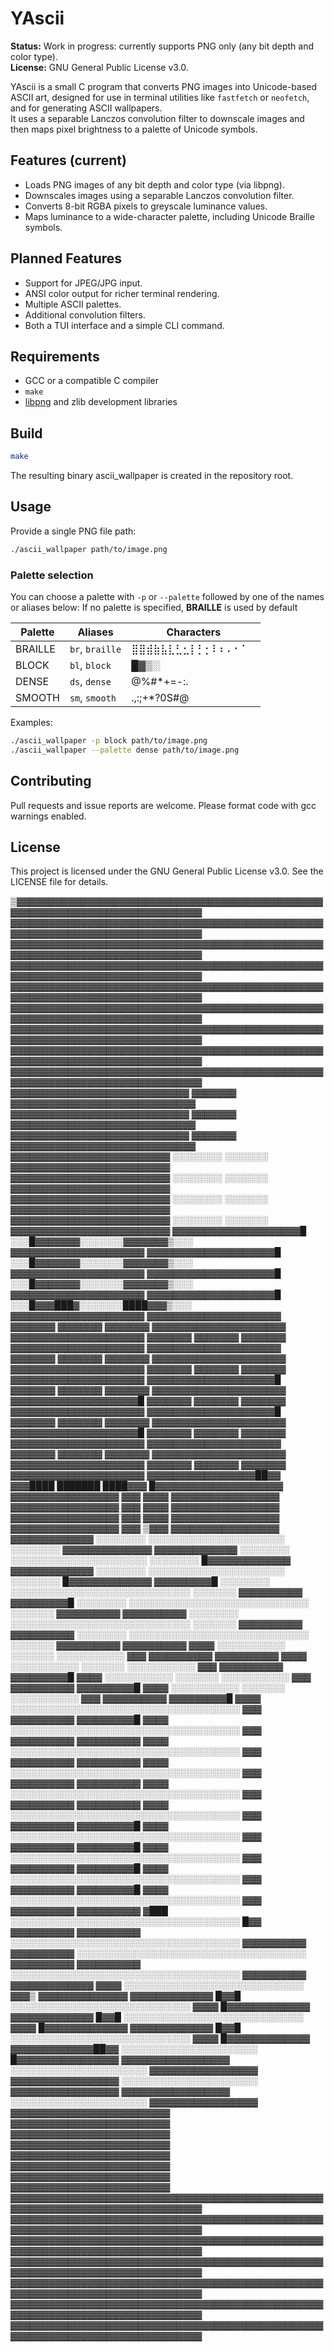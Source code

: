 # YAscii

**Status:** Work in progress: currently supports PNG only (any bit depth and color type).  
**License:** GNU General Public License v3.0.

YAscii is a small C program that converts PNG images into Unicode-based ASCII art, designed for use in terminal utilities like `fastfetch` or `neofetch`, and for generating ASCII wallpapers.  
It uses a separable Lanczos convolution filter to downscale images and then maps pixel brightness to a palette of Unicode symbols.

## Features (current)

- Loads PNG images of any bit depth and color type (via libpng).
- Downscales images using a separable Lanczos convolution filter.
- Converts 8-bit RGBA pixels to greyscale luminance values.
- Maps luminance to a wide-character palette, including Unicode Braille symbols.

## Planned Features 
- Support for JPEG/JPG input.
- ANSI color output for richer terminal rendering.
- Multiple ASCII palettes.
- Additional convolution filters.
- Both a TUI interface and a simple CLI command.

## Requirements

- GCC or a compatible C compiler
- `make`
- [libpng](http://www.libpng.org/pub/png/libpng.html) and zlib development libraries

## Build

```bash
make
```

The resulting binary ascii_wallpaper is created in the repository root.

## Usage

Provide a single PNG file path:

```bash
./ascii_wallpaper path/to/image.png
```

### Palette selection

You can choose a palette with `-p` or `--palette` followed by one of the names or aliases below:
If no palette is specified, **BRAILLE** is used by default

| Palette  | Aliases            | Characters                        |
|----------|--------------------|------------------------------------|
| BRAILLE  | `br`, `braille`    | ⣿⣿⣾⣷⣧⣇⣃⣂⡇⡃⡂⠇⠆⠄⠂⠁⠀ |
| BLOCK    | `bl`, `block`      | █▓▒░                              |
| DENSE    | `ds`, `dense`      | @%#*+=-:.                          |
| SMOOTH   | `sm`, `smooth`     | .,:;+*?0S#@                        |

Examples:
```bash
./ascii_wallpaper -p block path/to/image.png
./ascii_wallpaper --palette dense path/to/image.png
```

## Contributing

Pull requests and issue reports are welcome. Please format code with gcc warnings enabled.

## License
This project is licensed under the GNU General Public License v3.0. See the LICENSE file for details.


▒▓▓▓▓▓▓▓▓▓▓▓▓▓▓▓▓▓▓▓▓▓▓▓▓▓▓▓▓▓▓▓▓▓▓▓▓▓▓▓▓▓▓▓▓▓▓▓▓▓▓▓▓▓▓▓▓▓▓▓▓▓▓▓▓▓▓▓▓▓▓▓▓▓▓▓▓▓▓
▓▓▓▓▓▓▓▓▓▓▓▓▓▓▓▓▓▓▓▓▓▓▓▓▓▓▓▓▓▓▓▓▓▓▓▓▓▓▓▓▓▓▓▓▓▓▓▓▓▓▓▓▓▓▓▓▓▓▓▓▓▓▓▓▓▓▓▓▓▓▓▓▓▓▓▓▓▓▓
▓▓▓▓▓▓▓▓▓▓▓▓▓▓▓▓▓▓▓▓▓▓▓▓▓▓▓▓▓▓▓▓▓▓▓▓▓▓▓▓▓▓▓▓▓▓▓▓▓▓▓▓▓▓▓▓▓▓▓▓▓▓▓▓▓▓▓▓▓▓▓▓▓▓▓▓▓▓▓
▓▓▓▓▓▓▓▓▓▓▓▓▓▓▓▓▓▓▓▓▓▓▓▓▓▓▓▓▓▓▓▓▓▓▓▓▓▓▓▓▓▓▓▓▓▓▓▓▓▓▓▓▓▓▓▓▓▓▓▓▓▓▓▓▓▓▓▓▓▓▓▓▓▓▓▓▓▓▓
▓▓▓▓▓▓▓▓▓▓▓▓▓▓▓▓▓▓▓▓▓▓▓▓▓▓▓▓▓▓▓▓▓▓▓▓▓▓▓▓▓▓▓▓▓▓▓▓▓▓▓▓▓▓▓▓▓▓▓▓▓▓▓▓▓▓▓▓▓▓▓▓▓▓▓▓▓▓▓
▓▓▓▓▓▓▓▓▓▓▓▓▓▓▓▓▓▓▓▓▓▓▓▓▓▓▓▓▓▓▓▓▓▓▓▓▓▓▓▓▓▓▓▓▓▓▓▓▓▓▓▓▓▓▓▓▓▓▓▓▓▓▓▓▓▓▓▓▓▓▓▓▓▓▓▓▓▓▓
▓▓▓▓▓▓▓▓▓▓▓▓▓▓▓▓▓▓▓▓▓▓▓▓▓▓▓▓▓▓▓▓▓▓▓▓▓▓▓▓▓▓▓▓▓▓▓▓▓▓▓▓▓▓▓▓▓▓▓▓▓▓▓▓▓▓▓▓▓▓▓▓▓▓▓▓▓▓▓
▓▓▓▓▓▓▓▓▓▓▓▓▓▓▓▓▓▓▓▓▓▓▓▓▓▓▓▓▓▓▓▓▓▓▓▓▓▓▓▓▓▓▓▓▓▓▓▓▓▓▓▓▓▓▓▓▓▓▓▓▓▓▓▓▓▓▓▓▓▓▓▓▓▓▓▓▓▓▓
▓▓▓▓▓▓▓▓▓▓▓▓▓▓▓▓▓▓▓▓▓▓▓▓▓▓▓▓▓▓▓▓▓▓▓▓▓▓▓▓▓▓▓▓▓▓▓▓▓▓▓▓▓▓▓▓▓▓▓▓▓▓▓▓▓▓▓▓▓▓▓▓▓▓▓▓▓▓▓
▓▓▓▓▓▓▓▓▓▓▓▓▓▓▓▓▓▓▓▓▓▓▓▓▓▓▓▓        ▓▓▓▓▓▓▓       ▓▓▓▓▓▓▓▓▓▓▓▓▓▓▓▓▓▓▓▓▓▓▓▓▓▓▓▓▓
▓▓▓▓▓▓▓▓▓▓▓▓▓▓▓▓▓▓▓▓▓▓▓▓▓▓▓▓        ▓▓▓▓▓▓▓       ▓▓▓▓▓▓▓▓▓▓▓▓▓▓▓▓▓▓▓▓▓▓▓▓▓▓▓▓▓
▓▓▓▓▓▓▓▓▓▓▓▓▓▓▓▓▓▓▓▓▓▓▓▓▓▓▓▓        ▓▓▓▓▓▓▓       ▓▓▓▓▓▓▓▓▓▓▓▓▓▓▓▓▓▓▓▓▓▓▓▓▓▓▓▓▓
▓▓▓▓▓▓▓▓▓▓▓▓▓▓▓▓▓▓▓▓▓▓▓▓▓   ░░░░░░░░       ░░░░░░░    ▓▓▓▓▓▓▓▓▓▓▓▓▓▓▓▓▓▓▓▓▓▓▓▓▓
▓▓▓▓▓▓▓▓▓▓▓▓▓▓▓▓▓▓▓▓▓▓▓▓▓   ░░░░░░░░       ░░░░░░░    ▓▓▓▓▓▓▓▓▓▓▓▓▓▓▓▓▓▓▓▓▓▓▓▓▓
▓▓▓▓▓▓▓▓▓▓▓▓▓▓▓▓▓▓▓▓▓▓▓▓▓   ░░░░░░░░       ░░░░░░░    ▓▓▓▓▓▓▓▓▓▓▓▓▓▓▓▓▓▓▓▓▓▓▓▓▓
▓▓▓▓▓▓▓▓▓▓▓▓▓▓▓▓▓▓▓▓▓▓▓▓▓   ░░░░░░░░       ░░░░░░░    ▓▓▓▓▓▓▓▓▓▓▓▓▓▓▓▓▓▓▓▓▓▓▓▓▓
▓▓▓▓▓▓▓▓▓▓▓▓▓▓▓▓▓▓▓▓█    ░░░█▓▓▓▓▓▓▓░░░░░░░▓▓▓▓▓▓▓▒░░░    ▓▓▓▓▓▓▓▓▓▓▓▓▓▓▓▓▓▓▓▓▓
▓▓▓▓▓▓▓▓▓▓▓▓▓▓▓▓▓▓▓▓█    ░░░█▓▓▓▓▓▓▓░░░░░░░▓▓▓▓▓▓▓▒░░░    ▓▓▓▓▓▓▓▓▓▓▓▓▓▓▓▓▓▓▓▓▓
▓▓▓▓▓▓▓▓▓▓▓▓▓▓▓▓▓▓▓▓█    ░░░█▓▓▓▓▓▓▓░░░░░░░▓▓▓▓▓▓▓▒░░░    ▓▓▓▓▓▓▓▓▓▓▓▓▓▓▓▓▓▓▓▓▓
▓▓▓▓▓▓▓▓▓▓▓▓▓▓▓▓▓▓▓▓█    ░░░█▓▓▓███▓░░░░░░░████▓▓▓▒░░░    ▓▓▓▓▓▓▓▓▓▓▓▓▓▓▓▓▓▓▓▓▓
▓▓▓▓▓▓▓▓▓▓▓▓▓▓▓▓▓▓▓▓▓    ▓▓▓▓▓▓▓    ▓▓▓▓▓▓▓    ▓▓▓▓▓▓▓    ▓▓▓▓▓▓▓▓▓▓▓▓▓▓▓▓▓▓▓▓▓
▓▓▓▓▓▓▓▓▓▓▓▓▓▓▓▓▓▓▓▓▓    ▓▓▓▓▓▓▓    ▓▓▓▓▓▓▓    ▓▓▓▓▓▓▓    ▓▓▓▓▓▓▓▓▓▓▓▓▓▓▓▓▓▓▓▓▓
▓▓▓▓▓▓▓▓▓▓▓▓▓▓▓▓▓▓▓▓▓    ▓▓▓▓▓▓▓    ▓▓▓▓▓▓▓    ▓▓▓▓▓▓▓    ▓▓▓▓▓▓▓▓▓▓▓▓▓▓▓▓▓▓▓▓▓
▓▓▓▓▓▓▓▓▓▓▓▓▓▓▓▓▓▓▓▓▓    ▓▓▓▓▓▓▓    ▓▓▓▓▓▓▓    ▓▓▓▓▓▓▓    ▓▓▓▓▓▓▓▓▓▓▓▓▓▓▓▓▓▓▓▓▓
▓▓▓▓▓▓▓▓▓▓▓▓▓▓▓▓▓▓▓▓█    ▓▓▓▓▓▓▓    ▓▓▓▓▓▓▓    ▓▓▓▓▓▓▓    ▓▓▓▓▓▓▓▓▓▓▓▓▓▓▓▓▓▓▓▓▓
▓▓▓▓▓▓▓▓▓▓▓▓▓▓▓▓▓▓▓▓█    ▓▓▓▓▓▓▓    ▓▓▓▓▓▓▓    ▓▓▓▓▓▓▓    ▓▓▓▓▓▓▓▓▓▓▓▓▓▓▓▓▓▓▓▓▓
▓▓▓▓▓▓▓▓▓▓▓▓▓▓▓▓▓▓▓▓█    ▓▓▓▓▓▓▓    ▓▓▓▓▓▓▓    ▓▓▓▓▓▓▓    ▓▓▓▓▓▓▓▓▓▓▓▓▓▓▓▓▓▓▓▓▓
▓▓▓▓▓▓▓▓▓▓▓▓▓▓▓▓▓▓▓▓█    ▓▓▓▓▓▓▓    ▓▓▓▓▓▓▓    ▓▓▓▓▓▓▓    ▓▓▓▓▓▓▓▓▓▓▓▓▓▓▓▓▓▓▓▓▓
▓▓▓▓▓▓▓▓▓▓▓▓▓▓▓▓▓▓▓▓▓    ▓▓▓▓▓▓▓    ▓▓▓▓▓▓▓    ▓▓▓▓▓▓▓    ▓▓▓▓▓▓▓▓▓▓▓▓▓▓▓▓▓▓▓▓▓
▓▓▓▓▓▓▓▓▓▓▓▓▓▓▓▓▓▓▓▓▓    ▓▓▓▓▓▓▓    ▓▓▓▓▓▓▓    ▓▓▓▓▓▓▓    ▓▓▓▓▓▓▓▓▓▓▓▓▓▓▓▓▓▓▓▓▓
▓▓▓▓▓▓▓▓▓▓▓▓▓▓▓▓▓██▓▓    ▓▓▓████    ███████    ████▓▓▓    █▓▓▓▓▓▓▓▓▓▓▓▓▓▓▓▓▓▓▓▓
▓▓▓▓▓▓▓▓▓▓▓▓▓▓▓▓▓        ▓▓▓                      ▓▓▓▓        ▓▓▓▓▓▓▓▓▓▓▓▓▓▓▓▓▓
▓▓▓▓▓▓▓▓▓▓▓▓▓▓▓▓▓        ▓▓▓                      ▓▓▓▓        ▓▓▓▓▓▓▓▓▓▓▓▓▓▓▓▓▓
▓▓▓▓▓▓▓▓▓▓▓▓▓▓▓▓▓        ▓▓▓                      ▓▓▓▓        ▓▓▓▓▓▓▓▓▓▓▓▓▓▓▓▓▓
▓▓▓▓▓▓▓▓▓▓▓▓▓▓▓▓▓        ▓▓▓                      ▒▓▓▓        ▓▓▓▓▓▓▓▓▓▓▓▓▓▓▓▓▓
▓▓▓▓▓▓▓▓▓▓▓▓▓    ░░░░░░░░   ░░░░░░░░░░░░░░░░░░░░░░    ░░░░░░░░   ▓▓▓▓▓▓▓▓▓▓▓▓▓▓
▓▓▓▓▓▓▓▓▓▓▓▓▓    ░░░░░░░░   ░░░░░░░░░░░░░░░░░░░░░░    ░░░░░░░░   █▓▓▓▓▓▓▓▓▓▓▓▓▓
▓▓▓▓▓▓▓▓▓▓▓▓▓    ░░░░░░░░   ░░░░░░░░░░░░░░░░░░░░░░    ░░░░░░░░   █▓▓▓▓▓▓▓▓▓▓▓▓▓
▓▓▓▓▓▓▓▓▓█   ░░░░░░░░    ░░░░░░░░░░░░░░░░░░░░░░░░░░░░░    ░░░░░░░    ▓▓▓▓▓▓▓▓▓▓
▓▓▓▓▓▓▓▓▓█   ░░░░░░░░    ░░░░░░░░░░░░░░░░░░░░░░░░░░░░░    ░░░░░░░    ▓▓▓▓▓▓▓▓▓▓
▓▓▓▓▓▓▓▓▓▓   ░░░░░░░░    ░░░░░░░░░░░░░░░░░░░░░░░░░░░░░    ░░░░░░░    ▓▓▓▓▓▓▓▓▓▓
▓▓▓▓▓▓▓▓▓▓   ░░░░░░░░    ░░░░░░░░░░░░░░░░░░░░░░░░░░░░░    ░░░░░░░    ▓▓▓▓▓▓▓▓▓▓
▓▓▓▓▓▓▓▓▓▓   ▓▓▓▓    ░░░░░░░░░░░    ░░░░░░░    ░░░░░░░░░░░    ▓▓▓    ▓▓▓▓▓▓▓▓▓▓
▓▓▓▓▓▓▓▓▓▓   ▓▓▓▓    ░░░░░░░░░░░    ░░░░░░░    ░░░░░░░░░░░    ▓▓▓    ▓▓▓▓▓▓▓▓▓▓
▓▓▓▓▓▓▓▓▓█   ▓▓▓▓    ░░░░░░░░░░░    ░░░░░░░    ░░░░░░░░░░░    ▓▓▓    ▓▓▓▓▓▓▓▓▓▓
▓▓▓▓▓▓▓▓▓█   ▓▓▓▓    ░░░░░░░░░░░    ░░░░░░░    ░░░░░░░░░░░    ▓▓▓    ▓▓▓▓▓▓▓▓▓▓
▓▓▓▓▓▓▓▓▓█   ▓▓▓▓    ░░░░░░░░░░░░░░░░░░░░░░░░░░░░░░░░░░░░░    ▓▓▓    ▓▓▓▓▓▓▓▓▓▓
▓▓▓▓▓▓▓▓▓█   ▓▓▓▓    ░░░░░░░░░░░░░░░░░░░░░░░░░░░░░░░░░░░░░    ▓▓▓    ▓▓▓▓▓▓▓▓▓▓
▓▓▓▓▓▓▓▓▓▓   ▓▓▓▓    ░░░░░░░░░░░░░░░░░░░░░░░░░░░░░░░░░░░░░    ▓▓▓    ▓▓▓▓▓▓▓▓▓▓
▓▓▓▓▓▓▓▓▓▓   ▓▓▓▓    ░░░░░░░░░░░░░░░░░░░░░░░░░░░░░░░░░░░░░    ▓▓▓    ▓▓▓▓▓▓▓▓▓▓
▓▓▓▓▓▓▓▓▓▓   ▓▓▓▓    ░░░░░░░░░░░░░░░░░░░░░░░░░░░░░░░░░░░░░    ▓▓▓    ▓▓▓▓▓▓▓▓▓▓
▓▓▓▓▓▓▓▓▓▓   ▓▓▓▓    ░░░░░░░░░░░░░░░░░░░░░░░░░░░░░░░░░░░░░    ▓▓▓    ▓▓▓▓▓▓▓▓▓▓
▓▓▓▓▓▓▓▓▓█   ▓▓▓▓    ░░░░░░░░░░░░░░░░░░░░░░░░░░░░░░░░░░░░░    ▓▓▓    ▓▓▓▓▓▓▓▓▓▓
▓▓▓▓▓▓▓▓▓█   ▓▓▓▓    ░░░░░░░░░░░░░░░░░░░░░░░░░░░░░░░░░░░░░    ▓▓▓    ▓▓▓▓▓▓▓▓▓▓
▓▓▓▓▓▓▓▓▓█   ▓▓▓▓    ░░░░░░░░░░░░░░░░░░░░░░░░░░░░░░░░░░░░░    ▓▓▓    ▓▓▓▓▓▓▓▓▓▓
▓▓▓▓▓▓▓▓▓█   ▓▓▓▓    ░░░░░░░░░░░░░░░░░░░░░░░░░░░░░░░░░░░░░    ▓▓▓    ▓▓▓▓▓▓▓▓▓▓
▓▓▓▓▓▓▓▓▓▓   ▓███    ░░░░░░░░░░░░░░░░░░░░░░░░░░░░░░░░░░░░░    █▓▓    ▓▓▓▓▓▓▓▓▓▓
▓▓▓▓▓▓▓▓▓▓           ░░░░░░░░░░░░░░░░░░░░░░░░░░░░░░░░░░░░░           ▓▓▓▓▓▓▓▓▓▓
▓▓▓▓▓▓▓▓▓▓           ░░░░░░░░░░░░░░░░░░░░░░░░░░░░░░░░░░░░░           ▓▓▓▓▓▓▓▓▓▓
▓▓▓▓▓▓▓▓▓▓           ░░░░░░░░░░░░░░░░░░░░░░░░░░░░░░░░░░░░░           ▓▓▓▓▓▓▓▓▓▓
▓▓▓▓▓▓▓▓▓▓▓▓▓    ▓▓▓▓    ░░░░░░░░░░░░░░░░░░░░░░░░░░░░░    ▓▓▓▒   ▓▓▓▓▓▓▓▓▓▓▓▓▓▓
▓▓▓▓▓▓▓▓▓▓▓▓▓    █▓▓█    ░░░░░░░░░░░░░░░░░░░░░░░░░░░░░    ▓▓▓▓   █▓▓▓▓▓▓▓▓▓▓▓▓▓
▓▓▓▓▓▓▓▓▓▓▓▓▓    █▓▓█    ░░░░░░░░░░░░░░░░░░░░░░░░░░░░░    ▓▓▓▓   █▓▓▓▓▓▓▓▓▓▓▓▓▓
▓▓▓▓▓▓▓▓▓▓▓▓▓    █▓▓█    ░░░░░░░░░░░░░░░░░░░░░░░░░░░░░    ▓▓▓▓   █▓▓▓▓▓▓▓▓▓▓▓▓▓
▓▓▓▓▓▓▓▓▓▓▓▓▓██▓▓           ░░░░░░░░░░░░░░░░░░░░░░            █▓▓▓▓▓▓▓▓▓▓▓▓▓▓▓▓
▓▓▓▓▓▓▓▓▓▓▓▓▓▓▓▓▓           ░░░░░░░░░░░░░░░░░░░░░░            ▓▓▓▓▓▓▓▓▓▓▓▓▓▓▓▓▓
▓▓▓▓▓▓▓▓▓▓▓▓▓▓▓▓▓           ░░░░░░░░░░░░░░░░░░░░░░            ▓▓▓▓▓▓▓▓▓▓▓▓▓▓▓▓▓
▓▓▓▓▓▓▓▓▓▓▓▓▓▓▓▓▓           ░░░░░░░░░░░░░░░░░░░░░░            ▓▓▓▓▓▓▓▓▓▓▓▓▓▓▓▓▓
▓▓▓▓▓▓▓▓▓▓▓▓▓▓▓▓▓▓▓▓▓▓▓▓▓                             ▓▓▓▓▓▓▓▓▓▓▓▓▓▓▓▓▓▓▓▓▓▓▓▓▓
▓▓▓▓▓▓▓▓▓▓▓▓▓▓▓▓▓▓▓▓▓▓▓▓▓                             ▓▓▓▓▓▓▓▓▓▓▓▓▓▓▓▓▓▓▓▓▓▓▓▓▓
▓▓▓▓▓▓▓▓▓▓▓▓▓▓▓▓▓▓▓▓▓▓▓▓▓                             ▓▓▓▓▓▓▓▓▓▓▓▓▓▓▓▓▓▓▓▓▓▓▓▓▓
▓▓▓▓▓▓▓▓▓▓▓▓▓▓▓▓▓▓▓▓▓▓▓▓▓                             ▓▓▓▓▓▓▓▓▓▓▓▓▓▓▓▓▓▓▓▓▓▓▓▓▓
▓▓▓▓▓▓▓▓▓▓▓▓▓▓▓▓▓▓▓▓▓▓▓▓▓▓▓▓▓▓▓▓▓▓▓▓▓▓▓▓▓▓▓▓▓▓▓▓▓▓▓▓▓▓▓▓▓▓▓▓▓▓▓▓▓▓▓▓▓▓▓▓▓▓▓▓▓▓▓
▓▓▓▓▓▓▓▓▓▓▓▓▓▓▓▓▓▓▓▓▓▓▓▓▓▓▓▓▓▓▓▓▓▓▓▓▓▓▓▓▓▓▓▓▓▓▓▓▓▓▓▓▓▓▓▓▓▓▓▓▓▓▓▓▓▓▓▓▓▓▓▓▓▓▓▓▓▓▓
▓▓▓▓▓▓▓▓▓▓▓▓▓▓▓▓▓▓▓▓▓▓▓▓▓▓▓▓▓▓▓▓▓▓▓▓▓▓▓▓▓▓▓▓▓▓▓▓▓▓▓▓▓▓▓▓▓▓▓▓▓▓▓▓▓▓▓▓▓▓▓▓▓▓▓▓▓▓▓
▓▓▓▓▓▓▓▓▓▓▓▓▓▓▓▓▓▓▓▓▓▓▓▓▓▓▓▓▓▓▓▓▓▓▓▓▓▓▓▓▓▓▓▓▓▓▓▓▓▓▓▓▓▓▓▓▓▓▓▓▓▓▓▓▓▓▓▓▓▓▓▓▓▓▓▓▓▓▓
▓▓▓▓▓▓▓▓▓▓▓▓▓▓▓▓▓▓▓▓▓▓▓▓▓▓▓▓▓▓▓▓▓▓▓▓▓▓▓▓▓▓▓▓▓▓▓▓▓▓▓▓▓▓▓▓▓▓▓▓▓▓▓▓▓▓▓▓▓▓▓▓▓▓▓▓▓▓▓
▓▓▓▓▓▓▓▓▓▓▓▓▓▓▓▓▓▓▓▓▓▓▓▓▓▓▓▓▓▓▓▓▓▓▓▓▓▓▓▓▓▓▓▓▓▓▓▓▓▓▓▓▓▓▓▓▓▓▓▓▓▓▓▓▓▓▓▓▓▓▓▓▓▓▓▓▓▓▓
▓▓▓▓▓▓▓▓▓▓▓▓▓▓▓▓▓▓▓▓▓▓▓▓▓▓▓▓▓▓▓▓▓▓▓▓▓▓▓▓▓▓▓▓▓▓▓▓▓▓▓▓▓▓▓▓▓▓▓▓▓▓▓▓▓▓▓▓▓▓▓▓▓▓▓▓▓▓▓

